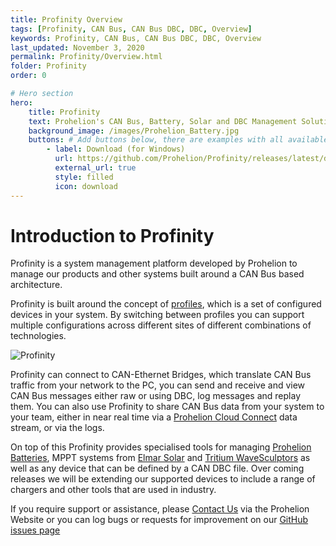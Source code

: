 ```yaml
---
title: Profinity Overview
tags: [Profinity, CAN Bus, CAN Bus DBC, DBC, Overview]
keywords: Profinity, CAN Bus, CAN Bus DBC, DBC, Overview
last_updated: November 3, 2020
permalink: Profinity/Overview.html
folder: Profinity
order: 0

# Hero section
hero:
    title: Profinity
    text: Prohelion's CAN Bus, Battery, Solar and DBC Management Solution
    background_image: /images/Prohelion_Battery.jpg
    buttons: # Add buttons below, there are examples with all available options
        - label: Download (for Windows)
          url: https://github.com/Prohelion/Profinity/releases/latest/download/Profinity.install.msi
          external_url: true 
          style: filled
          icon: download 
---
```


# Introduction to Profinity

Profinity is a system management platform developed by Prohelion to manage our products and other systems built around a CAN Bus based architecture.

Profinity is built around the concept of [profiles](Profiles.html), which is a set of configured devices in your system.  By switching between profiles you can support multiple configurations across different sites of different combinations of technologies.

![Profinity]({{site.dox.baseurl}}/images/Profinity/profinity_overview.png)

Profinity can connect to CAN-Ethernet Bridges, which translate CAN Bus traffic from your network to the PC, you can send and receive and view CAN Bus messages either raw or using DBC, log messages and replay them.  You can also use Profinity to share CAN Bus data from your system to your team, either in near real time via a [Prohelion Cloud Connect](Prohelion_Cloud_Connect.html) data stream, or via the logs. 

On top of this Profinity provides specialised tools for managing [Prohelion Batteries](Prohelion_Batteries.html), MPPT systems from [Elmar Solar](Elmar_Solar_MPPT.html) and [Tritium WaveSculptors](Tritium_WaveSculptor.html) as well as any device that can be defined by a CAN DBC file.  Over coming releases we will be extending our supported devices to include a range of chargers and other tools that are used in industry.

If you require support or assistance, please [Contact Us](https://www.prohelion.com/contact-us/) via the Prohelion Website or you can log bugs or requests for improvement on our [GitHub issues page](https://github.com/Prohelion/Profinity/issues)